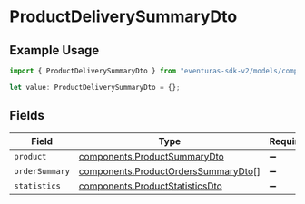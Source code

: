 # ProductDeliverySummaryDto

## Example Usage

```typescript
import { ProductDeliverySummaryDto } from "eventuras-sdk-v2/models/components";

let value: ProductDeliverySummaryDto = {};
```

## Fields

| Field                                                                                      | Type                                                                                       | Required                                                                                   | Description                                                                                |
| ------------------------------------------------------------------------------------------ | ------------------------------------------------------------------------------------------ | ------------------------------------------------------------------------------------------ | ------------------------------------------------------------------------------------------ |
| `product`                                                                                  | [components.ProductSummaryDto](../../models/components/productsummarydto.md)               | :heavy_minus_sign:                                                                         | N/A                                                                                        |
| `orderSummary`                                                                             | [components.ProductOrdersSummaryDto](../../models/components/productorderssummarydto.md)[] | :heavy_minus_sign:                                                                         | N/A                                                                                        |
| `statistics`                                                                               | [components.ProductStatisticsDto](../../models/components/productstatisticsdto.md)         | :heavy_minus_sign:                                                                         | N/A                                                                                        |